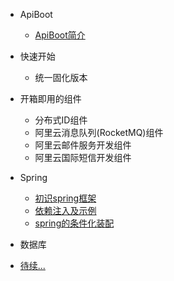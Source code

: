 - ApiBoot

  - [ApiBoot简介](desgin-pattern/Java面试必备：手写单例模式.md)
  

- 快速开始
  
  - 统一固化版本

- 开箱即用的组件
  
  - 分布式ID组件
  - 阿里云消息队列(RocketMQ)组件
  - 阿里云邮件服务开发组件
  - 阿里云国际短信开发组件

- Spring

  - [初识spring框架](spring/【10分钟学Spring】：（一）初识Spring框架.md)
  - [依赖注入及示例](spring/【10分钟学Spring】：（二）一文搞懂spring依赖注入（DI）.md)
  - [spring的条件化装配](spring/【10分钟学Spring】：（三）你了解spring的高级装配吗_条件化装配bean.md)

- 数据库


- [待续...](callme.md)
